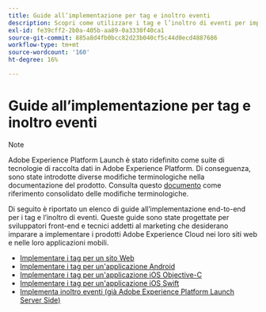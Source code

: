 ```yaml
---
title: Guide all’implementazione per tag e inoltro eventi
description: Scopri come utilizzare i tag e l’inoltro di eventi per implementare i prodotti Adobe Experience Cloud nei siti web e nelle applicazioni mobili.
exl-id: fe39cff2-2b0a-405b-aa89-0a3330f40ca1
source-git-commit: 885a8d4fb0bcc82d23b040cf5c44d0ecd4887686
workflow-type: tm+mt
source-wordcount: '160'
ht-degree: 16%

---
```


# Guide all’implementazione per tag e inoltro eventi

>[!NOTE]
>
>Adobe Experience Platform Launch è stato ridefinito come suite di tecnologie di raccolta dati in Adobe Experience Platform. Di conseguenza, sono state introdotte diverse modifiche terminologiche nella documentazione del prodotto. Consulta questo [documento](../term-updates.md) come riferimento consolidato delle modifiche terminologiche.

Di seguito è riportato un elenco di guide all’implementazione end-to-end per i tag e l’inoltro di eventi. Queste guide sono state progettate per sviluppatori front-end e tecnici addetti al marketing che desiderano imparare a implementare i prodotti Adobe Experience Cloud nei loro siti web e nelle loro applicazioni mobili.

* [Implementare i tag per un sito Web](https://experienceleague.adobe.com/docs/platform-learn/implement-in-websites/overview.html)
* [Implementare i tag per un&#39;applicazione Android](https://experienceleague.adobe.com/docs/platform-learn/implement-in-mobile-android-apps/overview.html)
* [Implementare i tag per un&#39;applicazione iOS Objective-C](https://experienceleague.adobe.com/docs/platform-learn/implement-in-mobile-ios-objective-c-apps/overview.html)
* [Implementare i tag per un&#39;applicazione iOS Swift](https://experienceleague.adobe.com/docs/platform-learn/implement-in-mobile-ios-swift-apps/overview.html)
* [Implementa inoltro eventi (già Adobe Experience Platform Launch Server Side)](https://experienceleague.adobe.com/docs/platform-learn/data-collection/event-forwarding/overview.html)
